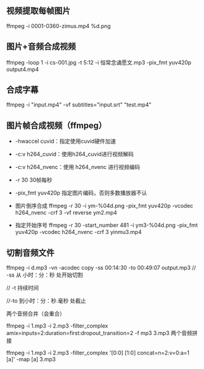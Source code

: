 ## 视频提取每帧图片
ffmpeg -i 0001-0360-zimus.mp4 %d.png

## 图片+音频合成视频
ffmpeg -loop 1 -i cs-001.jpg -t 5:12 -i 恒常念诵愿文.mp3  -pix_fmt yuv420p output4.mp4

## 合成字幕
ffmpeg -i "input.mp4" -vf subtitles="input.srt" "test.mp4"

## 图片帧合成视频（ffmpeg）
- -hwaccel cuvid：指定使用cuvid硬件加速
- -c:v h264_cuvid：使用h264_cuvid进行视频解码
- -c:v h264_nvenc：使用 h264_nvenc 进行视频编码
- -r 30 30帧每秒
- -pix_fmt yuv420p 指定图片编码，否则多数播放器不认

- 图片倒序合成
ffmpeg -r 30 -i ym-%04d.png -pix_fmt yuv420p -vcodec h264_nvenc -crf 3 -vf reverse ym2.mp4

- 指定开始序号
ffmpeg -r 30  -start_number 481 -i ym3-%04d.png -pix_fmt yuv420p -vcodec h264_nvenc -crf 3 yinmu3.mp4


## 切割音频文件
ffmpeg -i d.mp3 -vn -acodec copy -ss 00:14:30 -to 00:49:07 output.mp3
// -ss 从 小时：分：秒 处开始切割

// -t 持续时间

//-to 到小时：分：秒.毫秒 处截止

两个音频合并（会重合）

ffmpeg -i 1.mp3 -i 2.mp3 -filter_complex amix=inputs=2:duration=first:dropout_transition=2 -f mp3 3.mp3
两个音频拼接

ffmpeg -i 1.mp3 -i 2.mp3 -filter_complex '[0:0] [1:0] concat=n=2:v=0:a=1 [a]' -map [a] 3.mp3